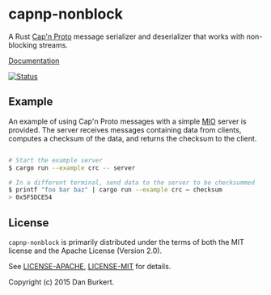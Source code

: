 # capnp-nonblock

A Rust [Cap'n Proto](https://capnproto.org/) message serializer and deserializer
that works with non-blocking streams.

[Documentation](https://danburkert.github.io/capnp-nonblock/capnp_nonblock/index.html)

[![Status](https://travis-ci.org/danburkert/capnp-nonblock.svg?branch=master)](https://travis-ci.org/danburkert/capnp-nonblock)

## Example

An example of using Cap'n Proto messages with a simple
[MIO](https://github.com/carllerche/mio) server is provided. The server receives
messages containing data from clients, computes a checksum of the data, and
returns the checksum to the client.

```bash

# Start the example server
$ cargo run --example crc -- server

# In a different terminal, send data to the server to be checksummed
$ printf "foo bar baz" | cargo run --example crc — checksum
> 0x5F5DCE54
```

## License

`capnp-nonblock` is primarily distributed under the terms of both the MIT
license and the Apache License (Version 2.0).

See [LICENSE-APACHE](LICENSE-APACHE), [LICENSE-MIT](LICENSE-MIT) for details.

Copyright (c) 2015 Dan Burkert.
